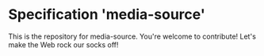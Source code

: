 
# Specification 'media-source'

This is the repository for media-source. You're welcome to contribute! Let's make the Web rock our socks
off!
